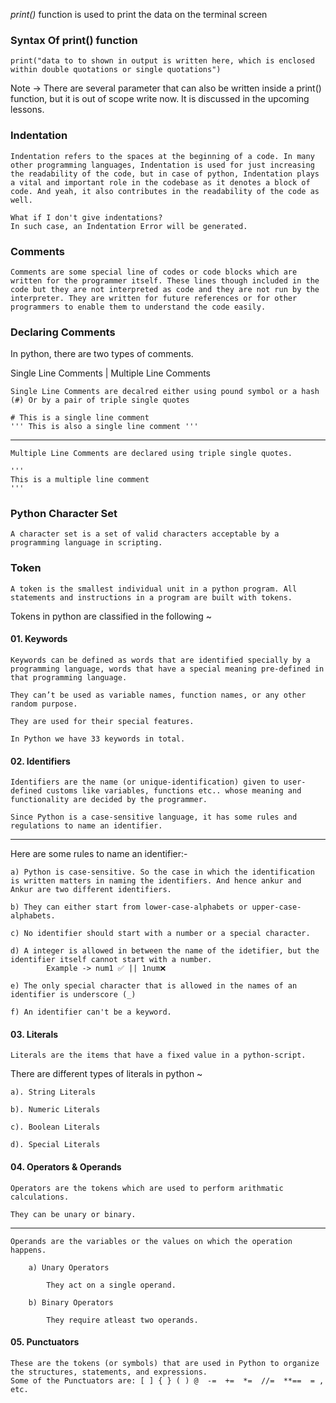 *print()* function is used to print the data on the terminal screen

### Syntax Of print() function

    print("data to to shown in output is written here, which is enclosed within double quotations or single quotations")

Note -> There are several parameter that can also be written inside a print() function, but it is out of scope write now. It is discussed in the upcoming lessons.

### Indentation

    Indentation refers to the spaces at the beginning of a code. In many other programming languages, Indentation is used for just increasing the readability of the code, but in case of python, Indentation plays a vital and important role in the codebase as it denotes a block of code. And yeah, it also contributes in the readability of the code as well.

    What if I don't give indentations?
    In such case, an Indentation Error will be generated.

### Comments

    Comments are some special line of codes or code blocks which are written for the programmer itself. These lines though included in the code but they are not interpreted as code and they are not run by the interpreter. They are written for future references or for other programmers to enable them to understand the code easily.

### Declaring Comments

In python, there are two types of comments.

Single Line Comments | Multiple Line Comments

    Single Line Comments are decalred either using pound symbol or a hash (#) Or by a pair of triple single quotes
    
    # This is a single line comment
    ''' This is also a single line comment '''

---------------------------------------------------------------------

    Multiple Line Comments are declared using triple single quotes.

    ''' 
    This is a multiple line comment
    '''

### Python Character Set

    A character set is a set of valid characters acceptable by a programming language in scripting.

### Token

    A token is the smallest individual unit in a python program. All statements and instructions in a program are built with tokens.

Tokens in python are classified in the following ~

#### 01. Keywords

    Keywords can be defined as words that are identified specially by a programming language, words that have a special meaning pre-defined in that programming language. 

    They can’t be used as variable names, function names, or any other random purpose. 
        
    They are used for their special features. 

    In Python we have 33 keywords in total.

#### 02. Identifiers

    Identifiers are the name (or unique-identification) given to user-defined customs like variables, functions etc.. whose meaning and functionality are decided by the programmer.

    Since Python is a case-sensitive language, it has some rules and regulations to name an identifier. 
    
-------------------------------------------------------------------------

Here are some rules to name an identifier:-

    a) Python is case-sensitive. So the case in which the identification is written matters in naming the identifiers. And hence ankur and Ankur are two different identifiers.

    b) They can either start from lower-case-alphabets or upper-case-alphabets. 

    c) No identifier should start with a number or a special character.

    d) A integer is allowed in between the name of the idetifier, but the identifier itself cannot start with a number.
            Example -> num1 ✅ || 1num❌

    e) The only special character that is allowed in the names of an identifier is underscore (_)

    f) An identifier can't be a keyword.

#### 03. Literals

    Literals are the items that have a fixed value in a python-script.
    
There are different types of literals in python ~ 

    a). String Literals
        
    b). Numeric Literals
        
    c). Boolean Literals
        
    d). Special Literals

#### 04. Operators & Operands

    Operators are the tokens which are used to perform arithmatic calculations.
    
    They can be unary or binary.

-------------------------------------------------------------------------

    Operands are the variables or the values on which the operation happens.
    
        a) Unary Operators

            They act on a single operand.

        b) Binary Operators

            They require atleast two operands.

#### 05. Punctuators

    These are the tokens (or symbols) that are used in Python to organize the structures, statements, and expressions. 
    Some of the Punctuators are: [ ] { } ( ) @  -=  +=  *=  //=  **==  = , etc.

<!-- Variables & Their Declaration

    Variables are containers for storing values belonging to a data type.
    Since python is dynamically type, we need not to declare the type of the data type that variable is going to store (the thing we do in languages like C!).

    To decalre a variable, we first write the name or unique-identification of that variable followed by a equal to sign and then the value that we want to store.
Example -:
    <var-name> = value
Note -> The values should only be assigned from the rigt side. -->